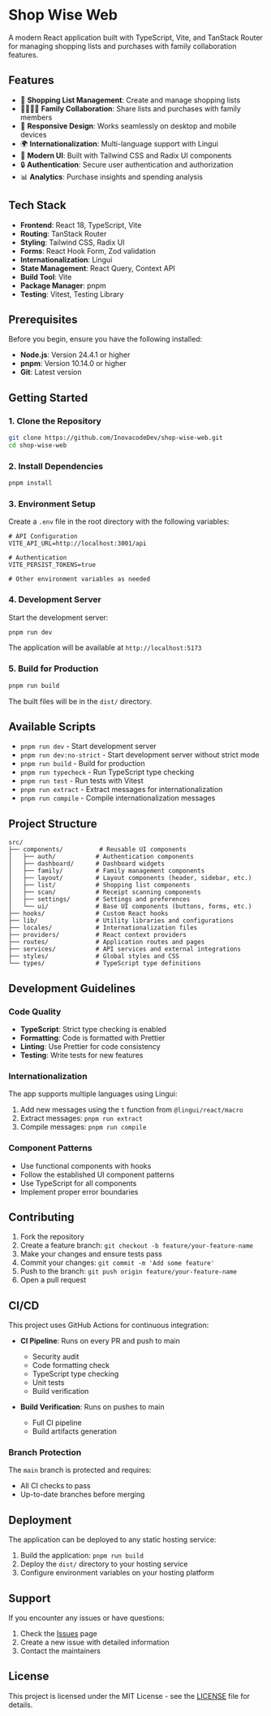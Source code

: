 # Shop Wise Web

A modern React application built with TypeScript, Vite, and TanStack Router for managing shopping lists and purchases with family collaboration features.

## Features

- 🛒 **Shopping List Management**: Create and manage shopping lists
- 👨‍👩‍👧‍👦 **Family Collaboration**: Share lists and purchases with family members
- 📱 **Responsive Design**: Works seamlessly on desktop and mobile devices
- 🌍 **Internationalization**: Multi-language support with Lingui
- 🎨 **Modern UI**: Built with Tailwind CSS and Radix UI components
- 🔒 **Authentication**: Secure user authentication and authorization
- 📊 **Analytics**: Purchase insights and spending analysis

## Tech Stack

- **Frontend**: React 18, TypeScript, Vite
- **Routing**: TanStack Router
- **Styling**: Tailwind CSS, Radix UI
- **Forms**: React Hook Form, Zod validation
- **Internationalization**: Lingui
- **State Management**: React Query, Context API
- **Build Tool**: Vite
- **Package Manager**: pnpm
- **Testing**: Vitest, Testing Library

## Prerequisites

Before you begin, ensure you have the following installed:

- **Node.js**: Version 24.4.1 or higher
- **pnpm**: Version 10.14.0 or higher
- **Git**: Latest version

## Getting Started

### 1. Clone the Repository

```bash
git clone https://github.com/InovacodeDev/shop-wise-web.git
cd shop-wise-web
```

### 2. Install Dependencies

```bash
pnpm install
```

### 3. Environment Setup

Create a `.env` file in the root directory with the following variables:

```env
# API Configuration
VITE_API_URL=http://localhost:3001/api

# Authentication
VITE_PERSIST_TOKENS=true

# Other environment variables as needed
```

### 4. Development Server

Start the development server:

```bash
pnpm run dev
```

The application will be available at `http://localhost:5173`

### 5. Build for Production

```bash
pnpm run build
```

The built files will be in the `dist/` directory.

## Available Scripts

- `pnpm run dev` - Start development server
- `pnpm run dev:no-strict` - Start development server without strict mode
- `pnpm run build` - Build for production
- `pnpm run typecheck` - Run TypeScript type checking
- `pnpm run test` - Run tests with Vitest
- `pnpm run extract` - Extract messages for internationalization
- `pnpm run compile` - Compile internationalization messages

## Project Structure

```
src/
├── components/          # Reusable UI components
│   ├── auth/           # Authentication components
│   ├── dashboard/      # Dashboard widgets
│   ├── family/         # Family management components
│   ├── layout/         # Layout components (header, sidebar, etc.)
│   ├── list/           # Shopping list components
│   ├── scan/           # Receipt scanning components
│   ├── settings/       # Settings and preferences
│   └── ui/             # Base UI components (buttons, forms, etc.)
├── hooks/              # Custom React hooks
├── lib/                # Utility libraries and configurations
├── locales/            # Internationalization files
├── providers/          # React context providers
├── routes/             # Application routes and pages
├── services/           # API services and external integrations
├── styles/             # Global styles and CSS
└── types/              # TypeScript type definitions
```

## Development Guidelines

### Code Quality

- **TypeScript**: Strict type checking is enabled
- **Formatting**: Code is formatted with Prettier
- **Linting**: Use Prettier for code consistency
- **Testing**: Write tests for new features

### Internationalization

The app supports multiple languages using Lingui:

1. Add new messages using the `t` function from `@lingui/react/macro`
2. Extract messages: `pnpm run extract`
3. Compile messages: `pnpm run compile`

### Component Patterns

- Use functional components with hooks
- Follow the established UI component patterns
- Use TypeScript for all components
- Implement proper error boundaries

## Contributing

1. Fork the repository
2. Create a feature branch: `git checkout -b feature/your-feature-name`
3. Make your changes and ensure tests pass
4. Commit your changes: `git commit -m 'Add some feature'`
5. Push to the branch: `git push origin feature/your-feature-name`
6. Open a pull request

## CI/CD

This project uses GitHub Actions for continuous integration:

- **CI Pipeline**: Runs on every PR and push to main
  - Security audit
  - Code formatting check
  - TypeScript type checking
  - Unit tests
  - Build verification

- **Build Verification**: Runs on pushes to main
  - Full CI pipeline
  - Build artifacts generation

### Branch Protection

The `main` branch is protected and requires:
- All CI checks to pass
- Up-to-date branches before merging

## Deployment

The application can be deployed to any static hosting service:

1. Build the application: `pnpm run build`
2. Deploy the `dist/` directory to your hosting service
3. Configure environment variables on your hosting platform

## Support

If you encounter any issues or have questions:

1. Check the [Issues](https://github.com/InovacodeDev/shop-wise-web/issues) page
2. Create a new issue with detailed information
3. Contact the maintainers

## License

This project is licensed under the MIT License - see the [LICENSE](LICENSE) file for details.
